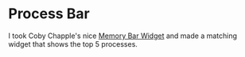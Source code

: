 # Process Bar

I took Coby Chapple's nice [Memory Bar Widget](https://github.com/cobyism/ubersicht-memory-bar) and made a matching widget that shows the top 5 processes.
